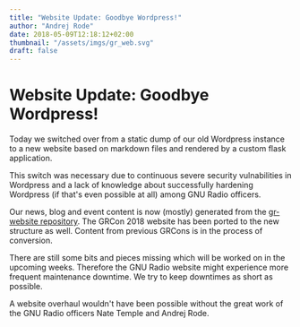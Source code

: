 ```yaml
---
title: "Website Update: Goodbye Wordpress!"
author: "Andrej Rode"
date: 2018-05-09T12:18:12+02:00
thumbnail: "/assets/imgs/gr_web.svg"
draft: false
---
```


# Website Update: Goodbye Wordpress!

Today we switched over from a static dump of our old Wordpress instance to a new website based on markdown files and rendered by a custom flask application.
<!--more-->

This switch was necessary due to continuous severe security vulnabilities in Wordpress and a lack of knowledge about successfully hardening Wordpress (if that's even possible at all) among GNU Radio officers.

Our news, blog and event content is now (mostly) generated from the [gr-website repository](https://github.com/gnuradio/gr-website.git).
The GRCon 2018 website has been ported to the new structure as well. Content from previous GRCons is in the process of conversion.

There are still some bits and pieces missing which will be worked on in the upcoming weeks. Therefore the GNU Radio website might experience more frequent maintenance downtime. We try to keep downtimes as short as possible.

A website overhaul wouldn't have been possible without the great work of the GNU Radio officers Nate Temple and Andrej Rode.
